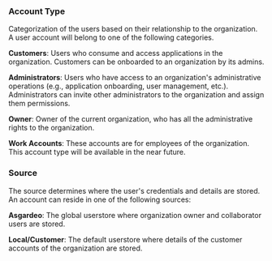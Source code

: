 ###  Account Type
Categorization of the users based on their relationship to the organization. A user account will belong to one of the following categories.

**Customers**: Users who consume and access applications in the organization. Customers can be onboarded to an organization by its admins.

**Administrators**:  Users who have access to an organization's administrative operations (e.g., application onboarding, user management, etc.). Administrators can invite other administrators to the organization and assign them permissions.

**Owner**:  Owner of the current organization, who has all the administrative rights to the organization.

**Work Accounts**: These accounts are for employees of the organization. This account type will be available in the near future.

### Source
The source determines where the user's credentials and details are stored. An account can reside in one of the following sources:

**Asgardeo**: The global userstore where organization owner and collaborator users are stored.

**Local/Customer**:  The default userstore where details of the customer accounts of the organization are stored.
